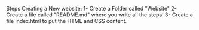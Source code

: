 Steps Creating a New website:
1- Create a Folder called "Website"
2- Create a file called "README.md" where you write all the steps!
3- Create a file index.html to put the HTML and CSS content.
